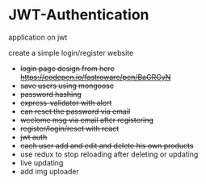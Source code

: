 # JWT-Authentication

application on jwt

create a simple login/register website

- ~~login page design from here https://codepen.io/fastroware/pen/BaGRGyN~~
- ~~save users using mongoose~~
- ~~password hashing~~
- ~~express-validator with alert~~
- ~~can reset the password via email~~
- ~~weclome msg via email after registering~~
- ~~register/login/reset with react~~
- ~~jwt auth~~
- ~~each user add and edit and delete his own products~~
- use redux to stop reloading after deleting or updating
- live updating
- add img uploader
